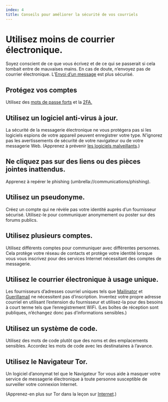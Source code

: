 ```yaml
---
index: 4
title: Conseils pour améliorer la sécurité de vos courriels
---
```

# Utilisez moins de courrier électronique.

Soyez conscient de ce que vous écrivez et de ce qui se passerait si cela tombait entre de mauvaises mains. En cas de doute, n’envoyez pas de courrier électronique. L’[Envoi d’un message](umbrella://communications/sending-a-message) est plus sécurisé.

## Protégez vos comptes

Utilisez des [mots de passe forts](umbrella://information/passwords/beginner) et la [2FA.](umbrella://information/passwords/advanced)

## Utilisez un logiciel anti-virus à jour.

La sécurité de la messagerie électronique ne vous protégera pas si les logiciels espions de votre appareil peuvent enregistrer votre type. N’ignorez pas les avertissements de sécurité de votre navigateur ou de votre messagerie Web. (Apprenez à prévenir [les logiciels malveillants](umbrella://information/malware).)

## Ne cliquez pas sur des liens ou des pièces jointes inattendus.

Apprenez à repérer le phishing (umbrella://communications/phishing).

## Utilisez un pseudonyme.

Créez un compte qui ne révèle pas votre identité auprès d’un fournisseur sécurisé. Utilisez-le pour communiquer anonymement ou poster sur des forums publics.

## Utilisez plusieurs comptes.

Utilisez différents comptes pour communiquer avec différentes personnes. Cela protège votre réseau de contacts et protège votre identité lorsque vous vous inscrivez pour des services Internet nécessitant des comptes de messagerie.

## Utilisez le courrier électronique à usage unique.

Les fournisseurs d’adresses courriel  uniques tels que [Mailinator](https://www.mailinator.com/) et [Guerillamail](https://www.guerrillamail.com/) ne nécessitent pas d’inscription. Inventez votre propre adresse courriel  en utilisant l’extension du fournisseur et utilisez-la pour des besoins à court terme tels que l’enregistrement WiFi. (Les boîtes de réception sont publiques, n’échangez donc pas d’informations sensibles.)

## Utilisez un système de code.

Utilisez des mots de code plutôt que des noms et des emplacements sensibles. Accordez les mots de code avec les destinataires à l’avance.

## Utilisez le Navigateur Tor.

Un logiciel d’anonymat tel que le Navigateur Tor vous aide à masquer votre service de messagerie électronique à toute personne susceptible de surveiller votre connexion Internet.

(Apprenez-en plus sur Tor dans la leçon sur [Internet](umbrella://communications/the-internet).)